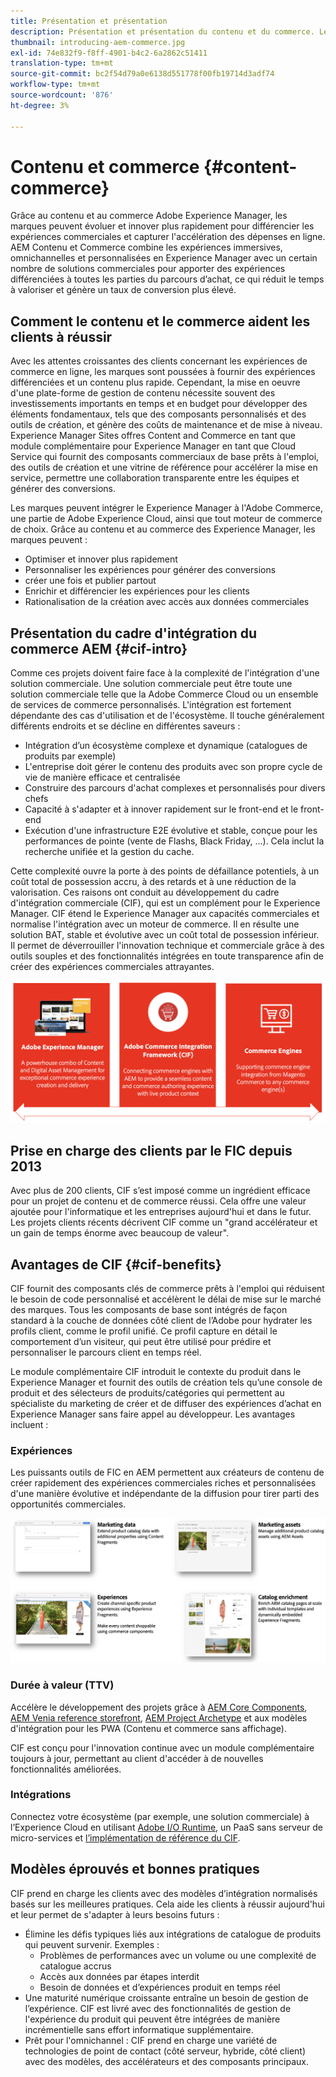 ```yaml
---
title: Présentation et présentation
description: Présentation et présentation du contenu et du commerce. Le Cadre d'intégration du commerce Experience Manager (CIF) est le modèle recommandé par l'Adobe pour intégrer et étendre les services de commerce à partir de solutions de commerce Magento et tierces avec l'Experience Cloud.
thumbnail: introducing-aem-commerce.jpg
exl-id: 74e832f9-f8ff-4901-b4c2-6a2862c51411
translation-type: tm+mt
source-git-commit: bc2f54d79a0e6138d551778f00fb19714d3adf74
workflow-type: tm+mt
source-wordcount: '876'
ht-degree: 3%

---
```


# Contenu et commerce {#content-commerce}

Grâce au contenu et au commerce Adobe Experience Manager, les marques peuvent évoluer et innover plus rapidement pour différencier les expériences commerciales et capturer l&#39;accélération des dépenses en ligne. AEM Contenu et Commerce combine les expériences immersives, omnichannelles et personnalisées en Experience Manager avec un certain nombre de solutions commerciales pour apporter des expériences différenciées à toutes les parties du parcours d’achat, ce qui réduit le temps à valoriser et génère un taux de conversion plus élevé.

## Comment le contenu et le commerce aident les clients à réussir

Avec les attentes croissantes des clients concernant les expériences de commerce en ligne, les marques sont poussées à fournir des expériences différenciées et un contenu plus rapide. Cependant, la mise en oeuvre d&#39;une plate-forme de gestion de contenu nécessite souvent des investissements importants en temps et en budget pour développer des éléments fondamentaux, tels que des composants personnalisés et des outils de création, et génère des coûts de maintenance et de mise à niveau. Experience Manager Sites offres Content and Commerce en tant que module complémentaire pour Experience Manager en tant que Cloud Service qui fournit des composants commerciaux de base prêts à l&#39;emploi, des outils de création et une vitrine de référence pour accélérer la mise en service, permettre une collaboration transparente entre les équipes et générer des conversions.

Les marques peuvent intégrer le Experience Manager à l&#39;Adobe Commerce, une partie de Adobe Experience Cloud, ainsi que tout moteur de commerce de choix. Grâce au contenu et au commerce des Experience Manager, les marques peuvent :

* Optimiser et innover plus rapidement
* Personnaliser les expériences pour générer des conversions
* créer une fois et publier partout
* Enrichir et différencier les expériences pour les clients
* Rationalisation de la création avec accès aux données commerciales

## Présentation du cadre d&#39;intégration du commerce AEM {#cif-intro}

Comme ces projets doivent faire face à la complexité de l&#39;intégration d&#39;une solution commerciale. Une solution commerciale peut être toute une solution commerciale telle que la Adobe Commerce Cloud ou un ensemble de services de commerce personnalisés. L&#39;intégration est fortement dépendante des cas d&#39;utilisation et de l&#39;écosystème. Il touche généralement différents endroits et se décline en différentes saveurs :

* Intégration d’un écosystème complexe et dynamique (catalogues de produits par exemple)
* L&#39;entreprise doit gérer le contenu des produits avec son propre cycle de vie de manière efficace et centralisée
* Construire des parcours d&#39;achat complexes et personnalisés pour divers chefs
* Capacité à s&#39;adapter et à innover rapidement sur le front-end et le front-end
* Exécution d&#39;une infrastructure E2E évolutive et stable, conçue pour les performances de pointe (vente de Flashs, Black Friday, ...). Cela inclut la recherche unifiée et la gestion du cache.

Cette complexité ouvre la porte à des points de défaillance potentiels, à un coût total de possession accru, à des retards et à une réduction de la valorisation. Ces raisons ont conduit au développement du cadre d&#39;intégration commerciale (CIF), qui est un complément pour le Experience Manager. CIF étend le Experience Manager aux capacités commerciales et normalise l&#39;intégration avec un moteur de commerce. Il en résulte une solution BAT, stable et évolutive avec un coût total de possession inférieur. Il permet de déverrouiller l&#39;innovation technique et commerciale grâce à des outils souples et des fonctionnalités intégrées en toute transparence afin de créer des expériences commerciales attrayantes.

![Éléments CIF](./assets/CIF/CIF_Overview.png)

## Prise en charge des clients par le FIC depuis 2013

Avec plus de 200 clients, CIF s’est imposé comme un ingrédient efficace pour un projet de contenu et de commerce réussi. Cela offre une valeur ajoutée pour l&#39;informatique et les entreprises aujourd&#39;hui et dans le futur. Les projets clients récents décrivent CIF comme un &quot;grand accélérateur et un gain de temps énorme avec beaucoup de valeur&quot;.

## Avantages de CIF {#cif-benefits}

CIF fournit des composants clés de commerce prêts à l&#39;emploi qui réduisent le besoin de code personnalisé et accélèrent le délai de mise sur le marché des marques. Tous les composants de base sont intégrés de façon standard à la couche de données côté client de l’Adobe pour hydrater les profils client, comme le profil unifié. Ce profil capture en détail le comportement d’un visiteur, qui peut être utilisé pour prédire et personnaliser le parcours client en temps réel.

Le module complémentaire CIF introduit le contexte du produit dans le Experience Manager et fournit des outils de création tels qu’une console de produit et des sélecteurs de produits/catégories qui permettent au spécialiste du marketing de créer et de diffuser des expériences d’achat en Experience Manager sans faire appel au développeur. Les avantages incluent :

### Expériences

Les puissants outils de FIC en AEM permettent aux créateurs de contenu de créer rapidement des expériences commerciales riches et personnalisées d&#39;une manière évolutive et indépendante de la diffusion pour tirer parti des opportunités commerciales.

![Éléments CIF](./assets/CIF/CIF_Product_Experience_Management.png)

### Durée à valeur (TTV)

Accélère le développement des projets grâce à [AEM Core Components](https://www.aemcomponents.dev/), [AEM Venia reference storefront](https://github.com/adobe/aem-cif-guides-venia), [AEM Project Archetype](https://docs.adobe.com/content/help/fr-FR/experience-manager-core-components/using/developing/archetype/overview.html) et aux modèles d&#39;intégration pour les PWA (Contenu et commerce sans affichage).

CIF est conçu pour l&#39;innovation continue avec un module complémentaire toujours à jour, permettant au client d&#39;accéder à de nouvelles fonctionnalités améliorées.

### Intégrations

Connectez votre écosystème (par exemple, une solution commerciale) à l’Experience Cloud en utilisant [Adobe I/O Runtime](https://www.adobe.io/apis/experienceplatform/runtime.html), un PaaS sans serveur de micro-services et [l’implémentation de référence du CIF](https://github.com/adobe/commerce-cif-graphql-integration-reference).

## Modèles éprouvés et bonnes pratiques

CIF prend en charge les clients avec des modèles d’intégration normalisés basés sur les meilleures pratiques. Cela aide les clients à réussir aujourd&#39;hui et leur permet de s&#39;adapter à leurs besoins futurs :

* Élimine les défis typiques liés aux intégrations de catalogue de produits qui peuvent survenir. Exemples :
   * Problèmes de performances avec un volume ou une complexité de catalogue accrus
   * Accès aux données par étapes interdit
   * Besoin de données et d’expériences produit en temps réel
* Une maturité numérique croissante entraîne un besoin de gestion de l’expérience. CIF est livré avec des fonctionnalités de gestion de l&#39;expérience du produit qui peuvent être intégrées de manière incrémentielle sans effort informatique supplémentaire.
* Prêt pour l&#39;omnichannel : CIF prend en charge une variété de technologies de point de contact (côté serveur, hybride, côté client) avec des modèles, des accélérateurs et des composants principaux.
